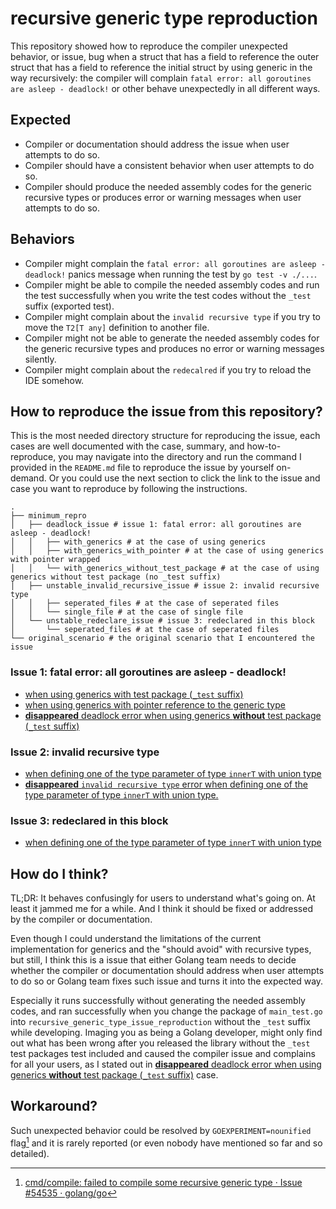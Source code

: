 # recursive generic type reproduction

This repository showed how to reproduce the compiler unexpected behavior, or issue, bug when a struct that has a field to reference the outer struct that has a field to reference the initial struct by using generic in the way recursively: the compiler will complain `fatal error: all goroutines are asleep - deadlock!` or other behave unexpectedly in all different ways.

## Expected

- Compiler or documentation should address the issue when user attempts to do so.
- Compiler should have a consistent behavior when user attempts to do so.
- Compiler should produce the needed assembly codes for the generic recursive types or produces error or warning messages when user attempts to do so.

## Behaviors

- Compiler might complain the `fatal error: all goroutines are asleep - deadlock!` panics message when running the test by `go test -v ./...`.
- Compiler might be able to compile the needed assembly codes and run the test successfully when you write the test codes without the `_test` suffix (exported test).
- Compiler might complain about the `invalid recursive type` if you try to move the `T2[T any]` definition to another file.
- Compiler might not be able to generate the needed assembly codes for the generic recursive types and produces no error or warning messages silently.
- Compiler might complain about the `redecalred` if you try to reload the IDE somehow.

## How to reproduce the issue from this repository?

This is the most needed directory structure for reproducing the issue, each cases are well documented with the case, summary, and how-to-reproduce, you may navigate into the directory and run the command I provided in the `README.md` file to reproduce the issue by yourself on-demand. Or you could use the next section to click the link to the issue and case you want to reproduce by following the instructions.

```shell
.
├── minimum_repro
│   ├── deadlock_issue # issue 1: fatal error: all goroutines are asleep - deadlock!
│   │   ├── with_generics # at the case of using generics
│   │   ├── with_generics_with_pointer # at the case of using generics with pointer wrapped
│   │   └── with_generics_without_test_package # at the case of using generics without test package (no _test suffix)
│   ├── unstable_invalid_recursive_issue # issue 2: invalid recursive type
│   │   ├── seperated_files # at the case of seperated files
│   │   └── single_file # at the case of single file
│   └── unstable_redeclare_issue # issue 3: redeclared in this block
│       └── seperated_files # at the case of seperated files
└── original_scenario # the original scenario that I encountered the issue
```

### Issue 1: fatal error: all goroutines are asleep - deadlock!

- [when using generics with test package (`_test` suffix)](./minimum_repro/deadlock_issue/with_generics)
- [when using generics with pointer reference to the generic type](./minimum_repro/deadlock_issue/with_generics_with_pointer)
- [**disappeared** deadlock error when using generics **without** test package (`_test` suffix)](./minimum_repro/deadlock_issue/with_generics_without_test_package)

### Issue 2: invalid recursive type

- [when defining one of the type parameter of type `innerT` with union type](./minimum_repro/unstable_invalid_recursive_issue/seperated_files)
- [**disappeared** `invalid recursive type` error when defining one of the type parameter of type `innerT` with union type.](./minimum_repro/unstable_invalid_recursive_issue/single_file)

### Issue 3: redeclared in this block

- [when defining one of the type parameter of type `innerT` with union type](./minimum_repro/unstable_redeclare_issue/seperated_files)

## How do I think?

TL;DR: It behaves confusingly for users to understand what's going on. At least it jammed me for a while. And I think it should be fixed or addressed by the compiler or documentation.

Even though I could understand the limitations of the current implementation for generics and the "should avoid" with recursive types, but still, I think this is a issue that either Golang team needs to decide whether the compiler or documentation should address when user attempts to do so or Golang team fixes such issue and turns it into the expected way.

Especially it runs successfully without generating the needed assembly codes, and ran successfully when you change the package of `main_test.go` into `recursive_generic_type_issue_reproduction` without the `_test` suffix while developing. Imaging you as being a Golang developer, might only find out what has been wrong after you released the library without the `_test` test packages test included and caused the compiler issue and complains for all your users, as I stated out in [**disappeared** deadlock error when using generics **without** test package (`_test` suffix)](./minimum_repro/deadlock_issue/with_generics_without_test_package) case.

## Workaround?

Such unexpected behavior could be resolved by `GOEXPERIMENT=nounified` flag[^1] and it is rarely reported (or even nobody have mentioned so far and so detailed).

[^1]: [cmd/compile: failed to compile some recursive generic type · Issue #54535 · golang/go](https://github.com/golang/go/issues/54535)
